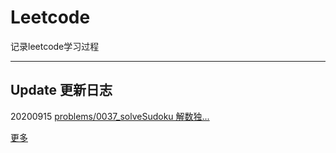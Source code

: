 # Leetcode
记录leetcode学习过程



---
## Update 更新日志

20200915 [problems/0037_solveSudoku 解数独...](https://github.com/Mathstarry/Leetcode/tree/master/problems/0037_solveSudoku)

[更多](https://github.com/Mathstarry/Leetcode/blob/master/UPDATE.md#Update)
